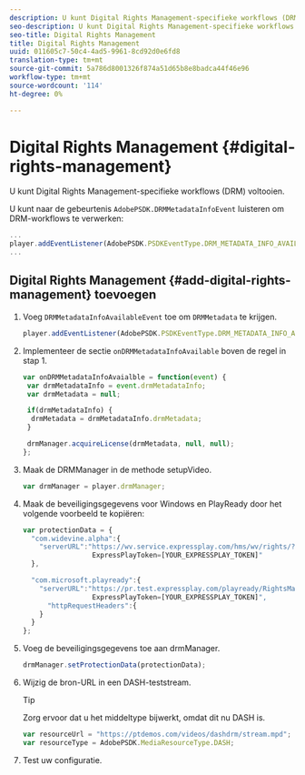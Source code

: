 ```yaml
---
description: U kunt Digital Rights Management-specifieke workflows (DRM) voltooien.
seo-description: U kunt Digital Rights Management-specifieke workflows (DRM) voltooien.
seo-title: Digital Rights Management
title: Digital Rights Management
uuid: 011605c7-50c4-4ad5-9961-8cd92d0e6fd8
translation-type: tm+mt
source-git-commit: 5a786d8001326f874a51d65b8e8badca44f46e96
workflow-type: tm+mt
source-wordcount: '114'
ht-degree: 0%

---
```



# Digital Rights Management {#digital-rights-management}

U kunt Digital Rights Management-specifieke workflows (DRM) voltooien.

U kunt naar de gebeurtenis `AdobePSDK.DRMMetadataInfoEvent` luisteren om DRM-workflows te verwerken:

```js
... 
player.addEventListener(AdobePSDK.PSDKEventType.DRM_METADATA_INFO_AVAILABLE, onDRMMetadataInfoAvailable);
...
```

## Digital Rights Management {#add-digital-rights-management} toevoegen

1. Voeg `DRMMetadataInfoAvailableEvent` toe om `DRMMetadata` te krijgen.

   ```js
   player.addEventListener(AdobePSDK.PSDKEventType.DRM_METADATA_INFO_AVAILABLE, onDRMMetadataInfoAvaialble);
   ```

1. Implementeer de sectie `onDRMMetadataInfoAvailable` boven de regel in stap 1.

   ```js
   var onDRMMetadataInfoAvaialble = function(event) { 
    var drmMetadataInfo = event.drmMetadataInfo; 
    var drmMetadata = null; 
   
    if(drmMetadataInfo) { 
     drmMetadata = drmMetadataInfo.drmMetadata; 
    } 
   
    drmManager.acquireLicense(drmMetadata, null, null); 
   };
   ```

1. Maak de DRMManager in de methode setupVideo.

   ```js
   var drmManager = player.drmManager;
   ```

1. Maak de beveiligingsgegevens voor Windows en PlayReady door het volgende voorbeeld te kopiëren:

   ```js
   var protectionData = { 
     "com.widevine.alpha":{ 
       "serverURL":"https://wv.service.expressplay.com/hms/wv/rights/? 
                    ExpressPlayToken=[YOUR_EXPRESSPLAY_TOKEN]"  
     }, 
   
     "com.microsoft.playready":{ 
       "serverURL":"https://pr.test.expressplay.com/playready/RightsManager.asmx? 
                    ExpressPlayToken=[YOUR_EXPRESSPLAY_TOKEN]", 
         "httpRequestHeaders":{ 
       } 
     } 
   };
   ```

1. Voeg de beveiligingsgegevens toe aan drmManager.

   ```js
   drmManager.setProtectionData(protectionData);
   ```

1. Wijzig de bron-URL in een DASH-teststream.

   >[!TIP]
   >
   >Zorg ervoor dat u het middeltype bijwerkt, omdat dit nu DASH is.

   ```js
   var resourceUrl = "https://ptdemos.com/videos/dashdrm/stream.mpd"; 
   var resourceType = AdobePSDK.MediaResourceType.DASH;
   ```

1. Test uw configuratie.
